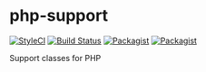# php-support

[![StyleCI](https://styleci.io/repos/66374374/shield?branch=master)](https://styleci.io/repos/66374374)
[![Build Status](https://travis-ci.org/greg-md/php-support.svg?branch=master)](https://travis-ci.org/greg-md/php-support)
[![Packagist](https://img.shields.io/packagist/dt/greg-md/php-support.svg?maxAge=2592000)](https://packagist.org/packages/greg-md/php-support)
[![Packagist](https://img.shields.io/packagist/l/greg-md/php-support.svg?maxAge=2592000)](https://packagist.org/packages/greg-md/php-support)

Support classes for PHP

